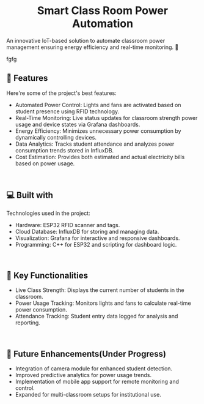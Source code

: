 <h1 align="center" id="title">Smart Class Room Power Automation</h1>

<p id="description">An innovative IoT-based solution to automate classroom power management ensuring energy efficiency and real-time monitoring. 🚀</p>
fgfg

<h2>🧐 Features</h2>

Here're some of the project's best features:

*   Automated Power Control: Lights and fans are activated based on student presence using RFID technology.
*   Real-Time Monitoring: Live status updates for classroom strength power usage and device states via Grafana dashboards.
*   Energy Efficiency: Minimizes unnecessary power consumption by dynamically controlling devices.
*   Data Analytics: Tracks student attendance and analyzes power consumption trends stored in InfluxDB.
*   Cost Estimation: Provides both estimated and actual electricity bills based on power usage.
<br>
  
<h2>💻 Built with</h2>

Technologies used in the project:

*   Hardware: ESP32 RFID scanner and tags.
*   Cloud Database: InfluxDB for storing and managing data.
*   Visualization: Grafana for interactive and responsive dashboards.
*   Programming: C++ for ESP32 and scripting for dashboard logic.

<br>

<h2>🎯 Key Functionalities</h2>

   * Live Class Strength: Displays the current number of students in the classroom.
   * Power Usage Tracking: Monitors lights and fans to calculate real-time power consumption.
   * Attendance Tracking: Student entry data logged for analysis and reporting.

<br>


<h2>🚀 Future Enhancements(Under Progress)</h2>

   * Integration of camera module for enhanced student detection.
   * Improved predictive analytics for power usage trends.
  *  Implementation of mobile app support for remote monitoring and control.
  *  Expanded for multi-classroom setups for institutional use.

<br>
